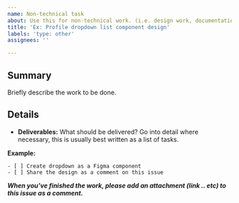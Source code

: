 ```yaml
---
name: Non-technical task
about: Use this for non-technical work. (i.e. design work, documentation changes...)
title: 'Ex: Profile dropdown list component design'
labels: 'type: other'
assignees: ''

---
```


## Summary
Briefly describe the work to be done.

## Details
- **Deliverables:** What should be delivered? Go into detail where necessary, this is usually best written as a list of tasks. 

**Example:** 
```
- [ ] Create dropdown as a Figma component
- [ ] Share the design as a comment on this issue
```

___When you've finished the work, please add an attachment (link .. etc) to this issue as a comment.___
